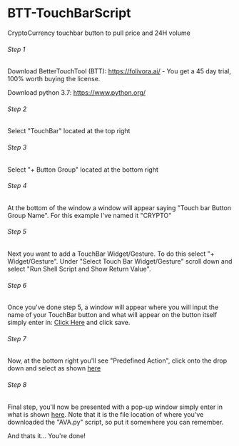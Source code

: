 # BTT-TouchBarScript
CryptoCurrency touchbar button to pull price and 24H volume

###### Step 1

Download BetterTouchTool (BTT): https://folivora.ai/ - You get a 45 day trial, 100% worth buying the license.

Download python 3.7: https://www.python.org/

###### Step 2

Select "TouchBar" located at the top right

###### Step 3

Select "+ Button Group" located at the bottom right

###### Step 4

At the bottom of the window a window will appear saying "Touch bar Button Group Name". For this example I've named it "CRYPTO"

###### Step 5

Next you want to add a TouchBar Widget/Gesture. To do this select "+ Widget/Gesture". Under "Select Touch Bar Widget/Gesture"
scroll down and select "Run Shell Script and Show Return Value".

###### Step 6

Once you've done step 5, a window will appear where you will input the name of your TouchBar button and what will appear on the
button itself simply enter in: [Click Here](https://prnt.sc/nbubaw) and click save.

###### Step 7

Now, at the bottom right you'll see "Predefined Action", click onto the drop down and select as shown [here](http://prntscr.com/nbudop)

###### Step 8

Final step, you'll now be presented with a pop-up window simply enter in what is shown [here](http://prntscr.com/nbugbe). Note that it is the file location of where you've downloaded the "AVA.py" script, so put it somewhere you can remember.

And thats it... You're done! 
